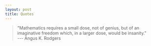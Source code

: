 ```yaml
---
layout: post
title: Quotes
---
```


> "Mathematics requires a small dose, not of genius, but of an imaginative freedom which, in a larger dose, would be insanity." <br> --- Angus K. Rodgers


